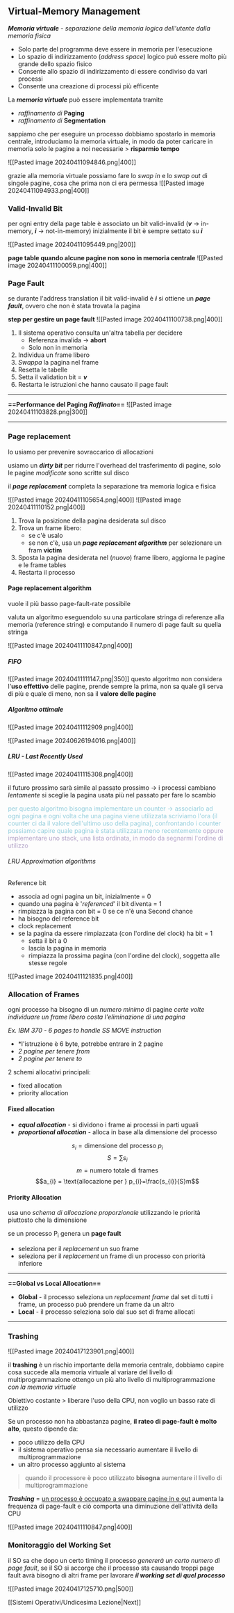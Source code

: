 ## Virtual-Memory Management

***Memoria virtuale*** - _separazione della memoria logica dell'utente dalla memoria fisica_
- Solo parte del programma deve essere in memoria per l'esecuzione
- Lo spazio di indirizzamento (*address space*) logico può essere molto più grande dello spazio fisico
- Consente allo spazio di indirizzamento di essere condiviso da vari processi
- Consente una creazione di processi più efficente

La ***memoria virtuale*** può essere implementata tramite
- *raffinamento di* **Paging**
- *raffinamento di* **Segmentation**

sappiamo che per eseguire un processo dobbiamo spostarlo in memoria centrale, introduciamo la memoria virtuale, in modo da poter caricare in memoria solo le pagine a noi necessarie > **risparmio tempo**

![[Pasted image 20240411094846.png|400]]

grazie alla memoria virtuale possiamo fare lo *swap in* e lo *swap out* di singole pagine, cosa che prima non ci era permessa
![[Pasted image 20240411094933.png|400]]
### Valid-Invalid Bit
per ogni entry della page table è associato un bit valid-invalid 
	(***v*** -> in-memory, ***i*** -> not-in-memory)
inizialmente il bit è sempre settato su ***i***

![[Pasted image 20240411095449.png|200]]

**page table quando alcune pagine non sono in memoria centrale**
![[Pasted image 20240411100059.png|400]]
### Page Fault
se durante l'address translation il bit valid-invalid è ***i*** si ottiene un ***page fault***, ovvero che non è stata trovata la pagina

**step per gestire un page fault**
![[Pasted image 20240411100738.png|400]]
1. Il sistema operativo consulta un'altra tabella per decidere
	- Referenza invalida -> **abort**
	- Solo non in memoria
2. Individua un frame libero
3. *Swappa* la pagina nel frame
4. Resetta le tabelle
5. Setta il validation bit = ***v***
6. Restarta le istruzioni che hanno causato il page fault
---
**==Performance del Paging *Raffinato*==**
![[Pasted image 20240411103828.png|300]]

---
### Page replacement
lo usiamo per prevenire sovraccarico di allocazioni

usiamo un ***dirty bit*** per ridurre l'overhead del trasferimento di pagine, solo le pagine *modificate* sono scritte sul disco

il ***page replacement*** completa la separazione tra memoria logica e fisica

![[Pasted image 20240411105654.png|400]]
![[Pasted image 20240411110152.png|400]]
1. Trova la posizione della pagina desiderata sul disco
2. Trova un frame libero:
	- se c'è usalo
	- se non c'è, usa un ***page replacement algorithm*** per selezionare un fram **victim**
3. Sposta la pagina desiderata nel (*nuovo*) frame libero, aggiorna le pagine e le frame tables
4. Restarta il processo
#### Page replacement algorithm
vuole il più basso page-fault-rate possibile

valuta un algoritmo eseguendolo su una particolare stringa di referenze alla memoria (reference string) e computando il numero di page fault su quella stringa

![[Pasted image 20240411110847.png|400]]
##### FIFO
![[Pasted image 20240411111147.png|350]]
questo algoritmo non considera l'**uso effettivo** delle pagine, prende sempre la prima, non sa quale gli serva di più e quale di meno, non sa il **valore delle pagine**
##### Algoritmo ottimale
![[Pasted image 20240411112909.png|400]]

![[Pasted image 20240626194016.png|400]]
##### LRU - Last Recently Used
![[Pasted image 20240411115308.png|400]]

il futuro prossimo sarà simile al passato prossimo -> i processi cambiano *lentamente*
si sceglie la pagina usata più nel passato per fare lo scambio

<font color="#92cddc">per questo algoritmo bisogna implementare un counter -> associarlo ad ogni pagina e ogni volta che una pagina viene utilizzata scriviamo l'ora (il counter ci da il valore dell'ultimo uso della pagina), confrontando i counter possiamo capire quale pagina è stata utilizzata meno recentemente</font>
<font color="#b2a2c7">oppure implementare uno stack, una lista ordinata, in modo da segnarmi l'ordine di utilizzo</font>
###### LRU Approximation algorithms

Reference bit
- associa ad ogni pagina un bit, inizialmente = 0
- quando una pagina è '*referenced*' il bit diventa = 1
- rimpiazza la pagina con bit = 0 se ce n'è una
Second chance
- ha bisogno del reference bit
- clock replacement
- se la pagina da essere rimpiazzata (con l'ordine del clock) ha bit = 1
	- setta il bit a 0
	- lascia la pagina in memoria
	- rimpiazza la prossima pagina (con l'ordine del clock), soggetta alle stesse regole

![[Pasted image 20240411121835.png|400]]
### Allocation of Frames
ogni processo ha bisogno di un *numero minimo* di pagine
	*certe volte individuare un frame libero costa *l'eliminazione* di una pagina*

*Ex. IBM 370 - 6 pages to handle SS MOVE instruction*
- *l'istruzione è 6 byte, potrebbe entrare in 2 pagine
- *2 pagine per tenere from*
- *2 pagine per tenere to*

2 schemi allocativi principali:
- fixed allocation
- priority allocation
#### Fixed allocation
- ***equal allocation*** - si dividono i frame ai processi in parti uguali
- ***proportional allocation*** - alloca in base alla dimensione del processo

$$ s_{i}= \text{dimensione del processo } p_{i}$$$$S=\sum s_{i}$$ $$m = \text{numero totale di frames}$$
$$a_{i} = \text{allocazione per } p_{i}=\frac{s_{i}}{S}m$$
#### Priority Allocation
usa uno *schema di allocazione proporzionale* utilizzando le priorità piuttosto che la dimensione

se un processo P<sub>i</sub> genera un **page fault**
- seleziona per il *replacement* un suo frame
- seleziona per il *replacement* un frame di un processo con priorità inferiore

---
**==Global vs Local Allocation==**
- **Global** - il processo seleziona un *replacement frame* dal set di tutti i frame, un processo può prendere un frame da un altro
- **Local** - il processo seleziona solo dal suo set di frame allocati
---
### Trashing
![[Pasted image 20240417123901.png|400]]

il **trashing** è un rischio importante della memoria centrale, dobbiamo capire cosa succede alla memoria virtuale al variare del livello di multiprogrammazione
	ottengo un più alto livello di multiprogrammazione *con la memoria virtuale*

Obiettivo costante > liberare l'uso della CPU, non voglio un basso rate di utilizzo

Se un processo non ha abbastanza pagine, **il rateo di page-fault è molto alto**, questo dipende da:
- poco utilizzo della CPU
- il sistema operativo pensa sia necessario aumentare il livello di multiprogrammazione
- un altro processo aggiunto al sistema
>quando il processore è poco utilizzato **bisogna** aumentare il livello di multiprogrammazione

***Trashing*** = <u>un processo è occupato a swappare pagine in e out</u>
	aumenta la frequenza di page-fault e ciò comporta una diminuzione dell'attività della CPU

![[Pasted image 20240411110847.png|400]]
### Monitoraggio del Working Set
il SO sa che dopo un certo timing il processo *genererà un certo numero di page fault*, se il SO si accorge che il processo sta causando troppi page fault avrà bisogno di altri frame per lavorare
	***il working set di quel processo***

![[Pasted image 20240417125710.png|500]]

[[Sistemi Operativi/Undicesima Lezione|Next]]

